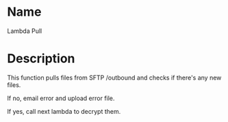 # Name
Lambda Pull

# Description
This function pulls files from SFTP /outbound and checks if there's any new files.

If no, email error and upload error file.

If yes, call next lambda to decrypt them.